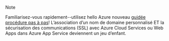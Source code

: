 
> [!NOTE]
> Familiarisez-vous rapidement--utilisez hello Azure nouveau [guidée procédure pas à pas](http://support.microsoft.com/kb/2990804)!  L’association d’un nom de domaine personnalisé ET la sécurisation des communications (SSL) avec Azure Cloud Services ou Web Apps dans Azure App Service deviennent un jeu d’enfant.
> 
> 

